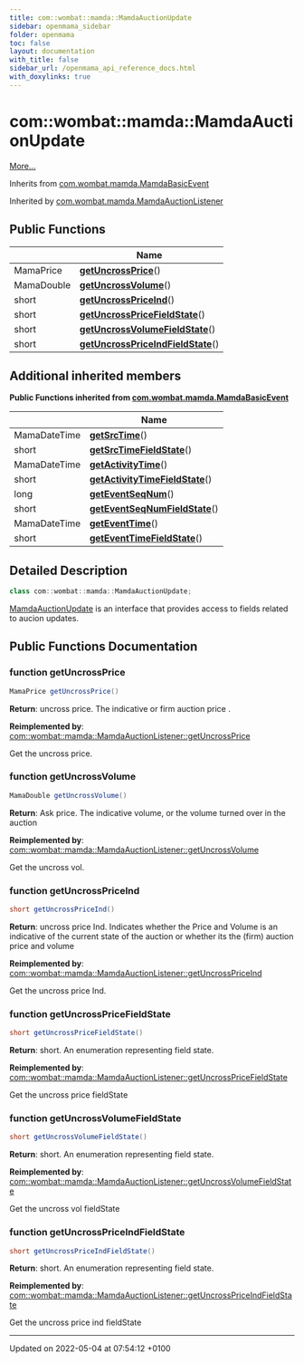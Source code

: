 ```yaml
---
title: com::wombat::mamda::MamdaAuctionUpdate
sidebar: openmama_sidebar
folder: openmama
toc: false
layout: documentation
with_title: false
sidebar_url: /openmama_api_reference_docs.html
with_doxylinks: true
---
```


# com::wombat::mamda::MamdaAuctionUpdate



 [More...](#detailed-description)

Inherits from [com.wombat.mamda.MamdaBasicEvent](interfacecom_1_1wombat_1_1mamda_1_1MamdaBasicEvent.html)

Inherited by [com.wombat.mamda.MamdaAuctionListener](classcom_1_1wombat_1_1mamda_1_1MamdaAuctionListener.html)

## Public Functions

|                | Name           |
| -------------- | -------------- |
| MamaPrice | **[getUncrossPrice](interfacecom_1_1wombat_1_1mamda_1_1MamdaAuctionUpdate.html#function-getuncrossprice)**() |
| MamaDouble | **[getUncrossVolume](interfacecom_1_1wombat_1_1mamda_1_1MamdaAuctionUpdate.html#function-getuncrossvolume)**() |
| short | **[getUncrossPriceInd](interfacecom_1_1wombat_1_1mamda_1_1MamdaAuctionUpdate.html#function-getuncrosspriceind)**() |
| short | **[getUncrossPriceFieldState](interfacecom_1_1wombat_1_1mamda_1_1MamdaAuctionUpdate.html#function-getuncrosspricefieldstate)**() |
| short | **[getUncrossVolumeFieldState](interfacecom_1_1wombat_1_1mamda_1_1MamdaAuctionUpdate.html#function-getuncrossvolumefieldstate)**() |
| short | **[getUncrossPriceIndFieldState](interfacecom_1_1wombat_1_1mamda_1_1MamdaAuctionUpdate.html#function-getuncrosspriceindfieldstate)**() |

## Additional inherited members

**Public Functions inherited from [com.wombat.mamda.MamdaBasicEvent](interfacecom_1_1wombat_1_1mamda_1_1MamdaBasicEvent.html)**

|                | Name           |
| -------------- | -------------- |
| MamaDateTime | **[getSrcTime](interfacecom_1_1wombat_1_1mamda_1_1MamdaBasicEvent.html#function-getsrctime)**() |
| short | **[getSrcTimeFieldState](interfacecom_1_1wombat_1_1mamda_1_1MamdaBasicEvent.html#function-getsrctimefieldstate)**() |
| MamaDateTime | **[getActivityTime](interfacecom_1_1wombat_1_1mamda_1_1MamdaBasicEvent.html#function-getactivitytime)**() |
| short | **[getActivityTimeFieldState](interfacecom_1_1wombat_1_1mamda_1_1MamdaBasicEvent.html#function-getactivitytimefieldstate)**() |
| long | **[getEventSeqNum](interfacecom_1_1wombat_1_1mamda_1_1MamdaBasicEvent.html#function-geteventseqnum)**() |
| short | **[getEventSeqNumFieldState](interfacecom_1_1wombat_1_1mamda_1_1MamdaBasicEvent.html#function-geteventseqnumfieldstate)**() |
| MamaDateTime | **[getEventTime](interfacecom_1_1wombat_1_1mamda_1_1MamdaBasicEvent.html#function-geteventtime)**() |
| short | **[getEventTimeFieldState](interfacecom_1_1wombat_1_1mamda_1_1MamdaBasicEvent.html#function-geteventtimefieldstate)**() |


## Detailed Description

```java
class com::wombat::mamda::MamdaAuctionUpdate;
```


[MamdaAuctionUpdate](interfacecom_1_1wombat_1_1mamda_1_1MamdaAuctionUpdate.html) is an interface that provides access to fields related to aucion updates. 

## Public Functions Documentation

### function getUncrossPrice

```java
MamaPrice getUncrossPrice()
```


**Return**: uncross price. The indicative or firm auction price . 

**Reimplemented by**: [com::wombat::mamda::MamdaAuctionListener::getUncrossPrice](classcom_1_1wombat_1_1mamda_1_1MamdaAuctionListener.html#function-getuncrossprice)


Get the uncross price.


### function getUncrossVolume

```java
MamaDouble getUncrossVolume()
```


**Return**: Ask price. The indicative volume, or the volume turned over in the auction 

**Reimplemented by**: [com::wombat::mamda::MamdaAuctionListener::getUncrossVolume](classcom_1_1wombat_1_1mamda_1_1MamdaAuctionListener.html#function-getuncrossvolume)


Get the uncross vol.


### function getUncrossPriceInd

```java
short getUncrossPriceInd()
```


**Return**: uncross price Ind. Indicates whether the Price and Volume is an indicative of the current state of the auction or whether its the (firm) auction price and volume 

**Reimplemented by**: [com::wombat::mamda::MamdaAuctionListener::getUncrossPriceInd](classcom_1_1wombat_1_1mamda_1_1MamdaAuctionListener.html#function-getuncrosspriceind)


Get the uncross price Ind.


### function getUncrossPriceFieldState

```java
short getUncrossPriceFieldState()
```


**Return**: short. An enumeration representing field state. 

**Reimplemented by**: [com::wombat::mamda::MamdaAuctionListener::getUncrossPriceFieldState](classcom_1_1wombat_1_1mamda_1_1MamdaAuctionListener.html#function-getuncrosspricefieldstate)


Get the uncross price fieldState


### function getUncrossVolumeFieldState

```java
short getUncrossVolumeFieldState()
```


**Return**: short. An enumeration representing field state. 

**Reimplemented by**: [com::wombat::mamda::MamdaAuctionListener::getUncrossVolumeFieldState](classcom_1_1wombat_1_1mamda_1_1MamdaAuctionListener.html#function-getuncrossvolumefieldstate)


Get the uncross vol fieldState


### function getUncrossPriceIndFieldState

```java
short getUncrossPriceIndFieldState()
```


**Return**: short. An enumeration representing field state. 

**Reimplemented by**: [com::wombat::mamda::MamdaAuctionListener::getUncrossPriceIndFieldState](classcom_1_1wombat_1_1mamda_1_1MamdaAuctionListener.html#function-getuncrosspriceindfieldstate)


Get the uncross price ind fieldState


-------------------------------

Updated on 2022-05-04 at 07:54:12 +0100